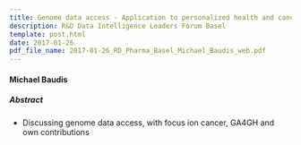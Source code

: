 ```yaml
---
title: Genome data access - Application to personalized health and cancer research
description: R&D Data Intelligence Leaders Forum Basel
template: post.html 
date: 2017-01-26
pdf_file_name: 2017-01-26_RD_Pharma_Basel_Michael_Baudis_web.pdf
---
```


#### Michael Baudis

##### Abstract

* Discussing genome data access, with focus ion cancer, GA4GH and own contributions